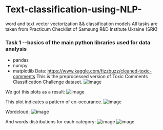 # Text-classification-using-NLP-
word and text vector vectorization &amp;&amp; classification models
All tasks are taken from Practicum Checklist of Samsung R&D Institute Ukraine (SRK)

### Task 1 --basics of the main python libraries used for data analysis
- pandas
- numpy
- matplotlib 
Data: https://www.kaggle.com/fizzbuzz/cleaned-toxic-comments
This is the preprocessed version of Toxic Comments Classification Challenge dataset. 
![image](https://user-images.githubusercontent.com/28656085/111785985-f7aa4c80-88c5-11eb-90f2-1e740fec8109.png)

We got this plots as a result:
![image](https://user-images.githubusercontent.com/28656085/111786151-26c0be00-88c6-11eb-870a-0d266a91867d.png)

This plot indicates a pattern of co-occurance.
![image](https://user-images.githubusercontent.com/28656085/111786240-3d671500-88c6-11eb-8d8a-3940e3df1805.png)

Wordcloud:
![image](https://user-images.githubusercontent.com/28656085/111786576-a2bb0600-88c6-11eb-8335-723b03fcf49a.png)

 And words distributions for each category:
 ![image](https://user-images.githubusercontent.com/28656085/111786796-dd24a300-88c6-11eb-9b44-7d82459317ee.png)
![image](https://user-images.githubusercontent.com/28656085/111786835-e7df3800-88c6-11eb-84b8-26edeb076874.png)
